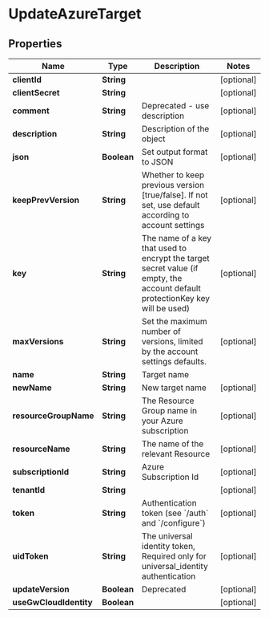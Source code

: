 

# UpdateAzureTarget


## Properties

Name | Type | Description | Notes
------------ | ------------- | ------------- | -------------
**clientId** | **String** |  |  [optional]
**clientSecret** | **String** |  |  [optional]
**comment** | **String** | Deprecated - use description |  [optional]
**description** | **String** | Description of the object |  [optional]
**json** | **Boolean** | Set output format to JSON |  [optional]
**keepPrevVersion** | **String** | Whether to keep previous version [true/false]. If not set, use default according to account settings |  [optional]
**key** | **String** | The name of a key that used to encrypt the target secret value (if empty, the account default protectionKey key will be used) |  [optional]
**maxVersions** | **String** | Set the maximum number of versions, limited by the account settings defaults. |  [optional]
**name** | **String** | Target name | 
**newName** | **String** | New target name |  [optional]
**resourceGroupName** | **String** | The Resource Group name in your Azure subscription |  [optional]
**resourceName** | **String** | The name of the relevant Resource |  [optional]
**subscriptionId** | **String** | Azure Subscription Id |  [optional]
**tenantId** | **String** |  |  [optional]
**token** | **String** | Authentication token (see &#x60;/auth&#x60; and &#x60;/configure&#x60;) |  [optional]
**uidToken** | **String** | The universal identity token, Required only for universal_identity authentication |  [optional]
**updateVersion** | **Boolean** | Deprecated |  [optional]
**useGwCloudIdentity** | **Boolean** |  |  [optional]



